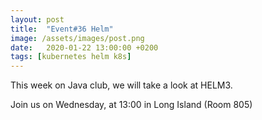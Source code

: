 ```yaml
---
layout: post
title:  "Event#36 Helm"
image: /assets/images/post.png
date:   2020-01-22 13:00:00 +0200
tags: [kubernetes helm k8s]
---
```


This week on Java club, we will take a look at HELM3.

Join us on Wednesday, at 13:00 in Long Island (Room 805)
